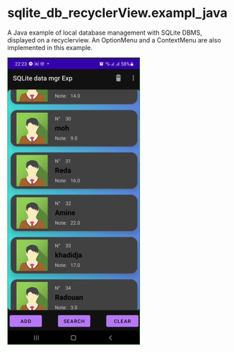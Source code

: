 # sqlite_db_recyclerView.exampl_java
A Java example of local database management with SQLite DBMS, displayed on a recyclerview.
An OptionMenu and a ContextMenu are also implemented in this example.



![alt text](https://github.com/myyoucef/sqlite_db_recyclerV.exampl_java/blob/a45ef83a8380251f0fd9fdb6bb0ed371f5badb61/Capture2022-05-07.222352.png?raw=true)
